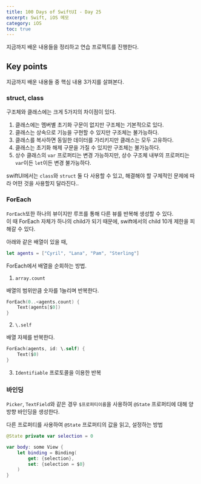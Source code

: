 ```yaml
---
title: 100 Days of SwiftUI - Day 25
excerpt: Swift, iOS 메모
category: iOS
toc: true
---
```


지금까지 배운 내용들을 정리하고 연습 프로젝트를 진행한다.

## Key points

지금까지 배운 내용들 중 핵심 내용 3가지를 살펴본다.  

### struct, class

구조체와 클래스에는 크게 5가지의 차이점이 있다.

1. 클래스에는 멤버별 초기화 구문이 없지만 구조체는 기본적으로 있다.
2. 클래스는 상속으로 기능을 구현할 수 있지만 구조체는 불가능하다.
3. 클래스를 복사하면 동일한 데이터를 가리키지만 클래스는 모두 고유하다.
4. 클래스는 초기화 해제 구문을 가질 수 있지만 구조체는 불가능하다.
5. 상수 클래스의 `var` 프로퍼티는 변경 가능하지만, 상수 구조체 내부의 프로퍼티는 `var`이든 `let`이든 변경 불가능하다.

swiftUI에서는 `class`와 `struct` 둘 다 사용할 수 있고, 해결해야 할 구체적인 문제에 따라 어떤 것을 사용할지 달라진다..  

### ForEach

`ForEach`또한 하나의 뷰이지만 루프를 통해 다른 뷰를 반복해 생성할 수 있다.  
이 때 ForEach 자체가 하나의 child가 되기 때문에, swift에서의 child 10개 제한을 피해갈 수 있다.


아래와 같은 배열이 있을 때,
~~~swift
let agents = ["Cyril", "Lana", "Pam", "Sterling"]
~~~


ForEach에서 배열을 순회하는 방법.  

1. `array.count`

배열의 범위만큼 숫자를 1늘리며 반복한다.

~~~swift
ForEach(0..<agents.count) {
    Text(agents[$0])
}
~~~

2. `\.self`

배열 자체를 반복한다.

~~~swift
ForEach(agents, id: \.self) {
    Text($0)
}

~~~

3. `Identifiable` 프로토콜을 이용한 반복

### 바인딩

`Picker`, `TextField`와 같은 경우 `$프로퍼티이름`을 사용하여 `@State` 프로퍼티에 대해 양방향 바인딩을 생성한다.

다른 프로퍼티를 사용하여 `@State` 프로퍼티의 값을 읽고, 설정하는 방법

~~~swift
@State private var selection = 0

var body: some View {
    let binding = Binding(
        get: {selection}, 
        set: {selection = $0}
    )
}


~~~